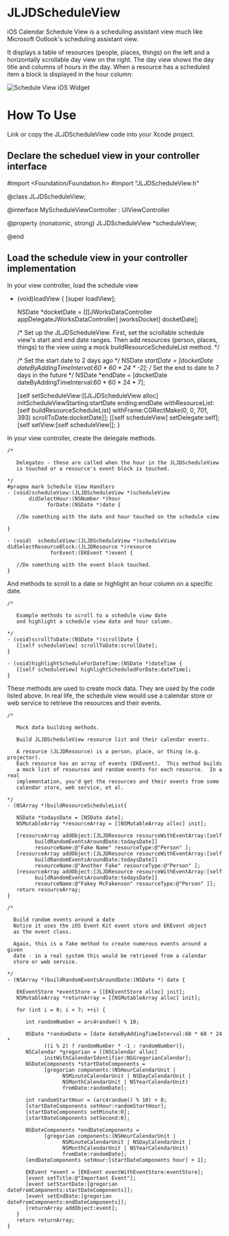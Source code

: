 JLJDScheduleView
================

iOS Calendar Schedule View is a scheduling assistant view much like Microsoft Outlook's scheduling assistant view.

It displays a table of resources (people, places, things) on the left and a 
horizontally scrollable day view on the right.  The day view shows the day title and columns of hours in the day.
When a resource has a scheduled item a block is displayed in the hour column:

![Schedule View iOS Widget](https://s3.amazonaws.com/jljdavidson/JLJDScheduleView/JLJDScheduleView.png "Schedule View iOS Widget")

How To Use
================
Link or copy the JLJDScheduleView code into your Xcode project.  

Declare the scheduel view in your controller interface
------------------------------------------------------
  #import <Foundation/Foundation.h>
  #import "JLJDScheduleView.h"

  @class JLJDScheduleView;
  
  @interface MyScheduleViewController :
        UIViewController<JLJDScheduleViewDelegate>

  @property (nonatomic, strong) JLJDScheduleView *scheduleView;

  @end


Load the schedule view in your controller implementation
--------------------------------------------------------
In your view controller, load the schedule view

  - (void)loadView {
     [super loadView];
  
    NSDate *docketDate = [[[JWorksDataController
           appDelegateJWorksDataController] jworksDocket] docketDate];

     /* Set up the JLJDScheduleView.  First, set the scrollable 
    schedule view's start and end date ranges.  Then add resources (person,
    places, things) to the view using a mock buildResourceScheduleList 
    method. */

    /* Set the start date to 2 days ago */
    NSDate *startDate = [docketDate
      dateByAddingTimeInterval:60 * 60 * 24 * -2];
    /* Set the end to date to 7 days in the future */
    NSDate *endDate = [docketDate
      dateByAddingTimeInterval:60 * 60 * 24 * 7];
   
    [self setScheduleView:[[JLJDScheduleView alloc]
         initScheduleViewStarting:startDate ending:endDate
         withResourceList:[self buildResourceScheduleList]
         withFrame:CGRectMake(0, 0, 701, 393)
         scrollToDate:docketDate]];
    [[self scheduleView] setDelegate:self];
    [self setView:[self scheduleView]];
  }

In your view controller, create the delegate methods.

    /*  
    
       Delegates - these are called when the hour in the JLJDScheduleView 
       is touched or a resource's event block is touched.
    
    */
    #pragma mark Schedule View Handlers
    - (void)scheduleView:(JLJDScheduleView *)scheduleView
           didSelectHour:(NSNumber *)hour
                 forDate:(NSDate *)date {
    
       //Do something with the date and hour touched on the schedule view
    
    }
    
    - (void)  scheduleView:(JLJDScheduleView *)scheduleView
    didSelectResourceBlock:(JLJDResource *)resource
                  forEvent:(EKEvent *)event {
    
       //Do something with the event block touched.
    }

And methods to scroll to a date or highlight an hour column on a specific date.

    /* 
    
       Example methods to scroll to a schedule view date
       and highlight a schedule view date and hour column.
    
    */
    - (void)scrollToDate:(NSDate *)scrollDate {
       [[self scheduleView] scrollToDate:scrollDate];
    }
    
    - (void)highlightScheduleForDateTime:(NSDate *)dateTime {
       [[self scheduleView] highlightScheduledForDate:dateTime];
    }
    

These methods are used to create mock data.  They are used by the code listed above.
In real life, the schedule view would use a calendar store or web service to
retrieve the resources and their events.

    /*
    
       Mock data building methods.
    
       Build JLJDScheduleView resource list and their calendar events.  
    
       A resource (JLJDResource) is a person, place, or thing (e.g. projector).  
       Each resource has an array of events (EKEvent).  This method builds 
       a mock list of resources and random events for each resource.  In a real
       implementation, you'd get the resources and their events from some 
       calendar store, web service, et al.
    
    */
    - (NSArray *)buildResourceScheduleList{
    
       NSDate *todaysDate = [NSDate date];
       NSMutableArray *resourceArray = [[NSMutableArray alloc] init];
       
       [resourceArray addObject:[JLJDResource resourceWithEventArray:[self
             buildRandomEventsAroundDate:todaysDate]]
             resourceName:@"Fake Name" resourceType:@"Person" ];
       [resourceArray addObject:[JLJDResource resourceWithEventArray:[self
             buildRandomEventsAroundDate:todaysDate]]
             resourceName:@"Another Fake" resourceType:@"Person" ];
       [resourceArray addObject:[JLJDResource resourceWithEventArray:[self
             buildRandomEventsAroundDate:todaysDate]]
             resourceName:@"Fakey McFakenson" resourceType:@"Person" ]];
       return resourceArray;
    }
    
    /*
    
      Build random events around a date 
      Notice it uses the iOS Event Kit event store and EKEvent object
      as the event class.
    
      Again, this is a fake method to create numerous events around a given
      date - in a real system this would be retrieved from a calendar
      store or web service.
    
    */
    - (NSArray *)buildRandomEventsAroundDate:(NSDate *) date {
    
       EKEventStore *eventStore = [[EKEventStore alloc] init];
       NSMutableArray *returnArray = [[NSMutableArray alloc] init];
    
       for (int i = 0; i < 7; ++i) {
    
          int randomNumber = arc4random() % 10;
    
          NSDate *randomDate = [date dateByAddingTimeInterval:60 * 60 * 24 *
                ((i % 2) ? randomNumber * -1 : randomNumber)];
          NSCalendar *gregorian = [[NSCalendar alloc]
                initWithCalendarIdentifier:NSGregorianCalendar];
          NSDateComponents *startDateComponents =
                [gregorian components:(NSHourCalendarUnit |
                      NSMinuteCalendarUnit | NSDayCalendarUnit |
                      NSMonthCalendarUnit | NSYearCalendarUnit)
                      fromDate:randomDate];
    
          int randomStartHour = (arc4random() % 10) + 8;
          [startDateComponents setHour:randomStartHour];
          [startDateComponents setMinute:0];
          [startDateComponents setSecond:0];
    
          NSDateComponents *endDateComponents =
                [gregorian components:(NSHourCalendarUnit |
                      NSMinuteCalendarUnit | NSDayCalendarUnit |
                      NSMonthCalendarUnit | NSYearCalendarUnit)
                      fromDate:randomDate];
          [endDateComponents setHour:[startDateComponents hour] + 1];
    
          EKEvent *event = [EKEvent eventWithEventStore:eventStore];
          [event setTitle:@"Important Event"];
          [event setStartDate:[gregorian dateFromComponents:startDateComponents]];
          [event setEndDate:[gregorian dateFromComponents:endDateComponents]];
          [returnArray addObject:event];
       }
       return returnArray;
    }
